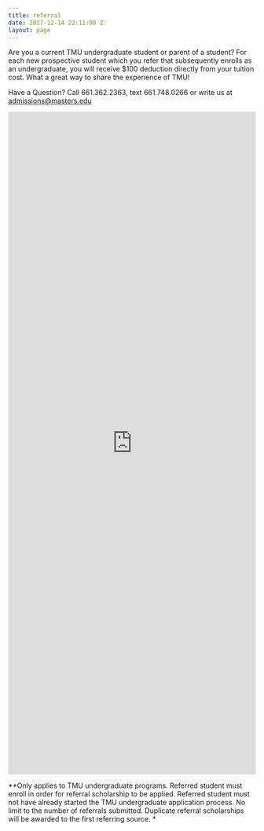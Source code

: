```yaml
---
title: referral
date: 2017-12-14 22:11:00 Z
layout: page
---
```


Are you a current TMU undergraduate student or parent of a student? For each new prospective student which you refer that subsequently enrolls as an undergraduate, you will receive $100 deduction directly from your tuition cost. What a great way to share the experience of TMU!

Have a Question? Call 661.362.2363, text 661.748.0266 or write us at admissions@masters.edu

<iframe src="https://masters.formstack.com/forms/admissions_referrals" width="100%" height="1350" style="border: none;"></iframe>

\*\*Only applies to TMU undergraduate programs. Referred student must enroll in order for referral scholarship to be applied. Referred student must not have already started the TMU undergraduate application process. No limit to the number of referrals submitted. Duplicate referral scholarships will be awarded to the first referring source. \*